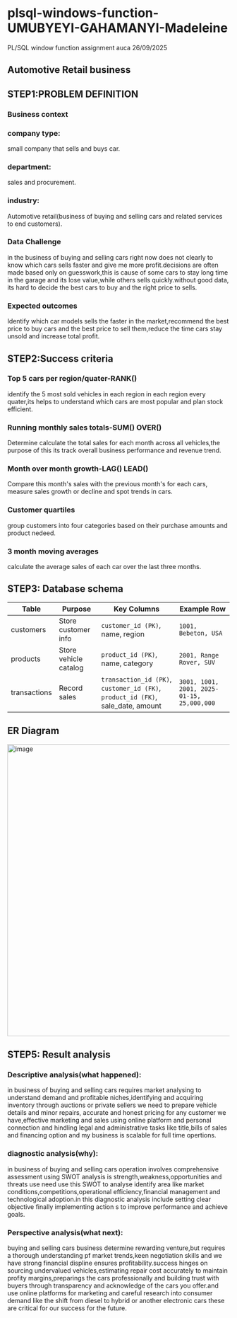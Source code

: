 # plsql-windows-function-UMUBYEYI-GAHAMANYI-Madeleine
PL/SQL window function assignment auca 26/09/2025 
## Automotive Retail business
## STEP1:PROBLEM DEFINITION
### Business context
 ### company type:
 small company that sells and buys car.
### department:
sales and procurement. 
### industry:
Automotive retail(business of buying and selling cars and related services to end customers).
### Data Challenge 
in the business of buying and selling cars right now does not clearly to know which cars sells faster and give me more profit.decisions are often made based only on guesswork,this is cause of some cars to stay long time in the garage and its lose value,while others sells quickly.without good data, its hard to decide the best cars to buy and the right price to sells.
### Expected outcomes
Identify which car models sells the faster in the market,recommend the best price to buy cars and the best price to sell them,reduce the time cars stay unsold and increase total profit.

## STEP2:Success criteria
### Top 5 cars per region/quater-RANK()
identify the 5 most sold vehicles in each region in each region every quater,its helps to understand which cars are most popular and plan stock efficient.
### Running monthly sales totals-SUM() OVER()
Determine calculate the total sales for each month across all vehicles,the purpose of this its track overall business performance and revenue trend.
### Month over month growth-LAG() LEAD()
Compare this month's sales with the previous month's for each cars, measure sales growth or decline and spot trends in cars.
### Customer quartiles
group customers into four categories based on their purchase amounts and product nedeed.
### 3 month moving averages
calculate the average sales of each car over the last three months.

## STEP3: Database schema

| Table            | Purpose               | Key Columns                                                                      | Example Row                                |
| ---------------- | --------------------- | -------------------------------------------------------------------------------- | ------------------------------------------ |
| customers        | Store customer info   | `customer_id (PK)`, name, region                                                 | `1001, Bebeton, USA`                       |
| products         | Store vehicle catalog | `product_id (PK)`, name, category                                                | `2001, Range Rover, SUV`                   |
| transactions     | Record sales          | `transaction_id (PK)`, `customer_id (FK)`, `product_id (FK)`, sale\_date, amount | `3001, 1001, 2001, 2025-01-15, 25,000,000` |
 
## ER Diagram

<img width="1052" height="660" alt="image" src="https://github.com/user-attachments/assets/4fc5981b-708f-4c23-8173-f995442df61f" />

## STEP5: Result analysis

### Descriptive analysis(what happened):
in business of buying and selling cars requires market analysing  to understand demand and profitable niches,identifying and acquiring inventory through auctions or private sellers we need to prepare vehicle details and minor repairs, accurate and honest pricing for any customer we have,effective marketing and sales using online platform and personal connection and hindling legal and administrative tasks like title,bills of sales and financing option and my business is scalable for full time opertions.
### diagnostic analysis(why):
in business of buying and selling cars operation involves comprehensive assessment using SWOT analysis is strength,weakness,opportunities and threats use need use this SWOT to analyse identify area  like market conditions,competitions,operational efficiency,financial management and technological adoption.in this diagnostic analysis include setting clear objective finally implementing action s to improve performance and achieve goals.
###  Perspective analysis(what next):
buying and selling cars business determine rewarding venture,but requires a thorough understanding pf market trends,keen negotiation skills and we have strong financial displine ensures profitability.success hinges on sourcing undervalued vehicles,estimating repair cost accurately to maintain profity margins,preparings the cars professionally and building trust with buyers through transparency and acknowledge of the cars you offer.and use online platforms for marketing and careful research into consumer demand like the shift from diesel to hybrid or another electronic cars these are critical for our success for the future.



